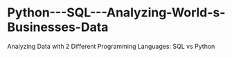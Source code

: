 # Python---SQL---Analyzing-World-s-Businesses-Data
Analyzing Data with 2 Different Programming Languages: SQL vs Python
